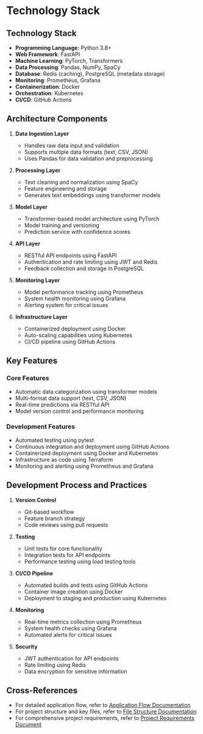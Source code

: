 # Technology Stack

## Technology Stack
- **Programming Language**: Python 3.8+
- **Web Framework**: FastAPI
- **Machine Learning**: PyTorch, Transformers
- **Data Processing**: Pandas, NumPy, SpaCy
- **Database**: Redis (caching), PostgreSQL (metadata storage)
- **Monitoring**: Prometheus, Grafana
- **Containerization**: Docker
- **Orchestration**: Kubernetes
- **CI/CD**: GitHub Actions

## Architecture Components
1. **Data Ingestion Layer**
   - Handles raw data input and validation
   - Supports multiple data formats (text, CSV, JSON)
   - Uses Pandas for data validation and preprocessing

2. **Processing Layer**
   - Text cleaning and normalization using SpaCy
   - Feature engineering and storage
   - Generates text embeddings using transformer models

3. **Model Layer**
   - Transformer-based model architecture using PyTorch
   - Model training and versioning
   - Prediction service with confidence scores

4. **API Layer**
   - RESTful API endpoints using FastAPI
   - Authentication and rate limiting using JWT and Redis
   - Feedback collection and storage in PostgreSQL

5. **Monitoring Layer**
   - Model performance tracking using Prometheus
   - System health monitoring using Grafana
   - Alerting system for critical issues

6. **Infrastructure Layer**
   - Containerized deployment using Docker
   - Auto-scaling capabilities using Kubernetes
   - CI/CD pipeline using GitHub Actions

## Key Features
### Core Features
- Automatic data categorization using transformer models
- Multi-format data support (text, CSV, JSON)
- Real-time predictions via RESTful API
- Model version control and performance monitoring

### Development Features
- Automated testing using pytest
- Continuous integration and deployment using GitHub Actions
- Containerized deployment using Docker and Kubernetes
- Infrastructure as code using Terraform
- Monitoring and alerting using Prometheus and Grafana

## Development Process and Practices
1. **Version Control**
   - Git-based workflow
   - Feature branch strategy
   - Code reviews using pull requests

2. **Testing**
   - Unit tests for core functionality
   - Integration tests for API endpoints
   - Performance testing using load testing tools

3. **CI/CD Pipeline**
   - Automated builds and tests using GitHub Actions
   - Container image creation using Docker
   - Deployment to staging and production using Kubernetes

4. **Monitoring**
   - Real-time metrics collection using Prometheus
   - System health checks using Grafana
   - Automated alerts for critical issues

5. **Security**
   - JWT authentication for API endpoints
   - Rate limiting using Redis
   - Data encryption for sensitive information

## Cross-References
- For detailed application flow, refer to [Application Flow Documentation](App-flow.md)
- For project structure and key files, refer to [File Structure Documentation](File-structure.md)
- For comprehensive project requirements, refer to [Project Requirements Document](PRD.md)